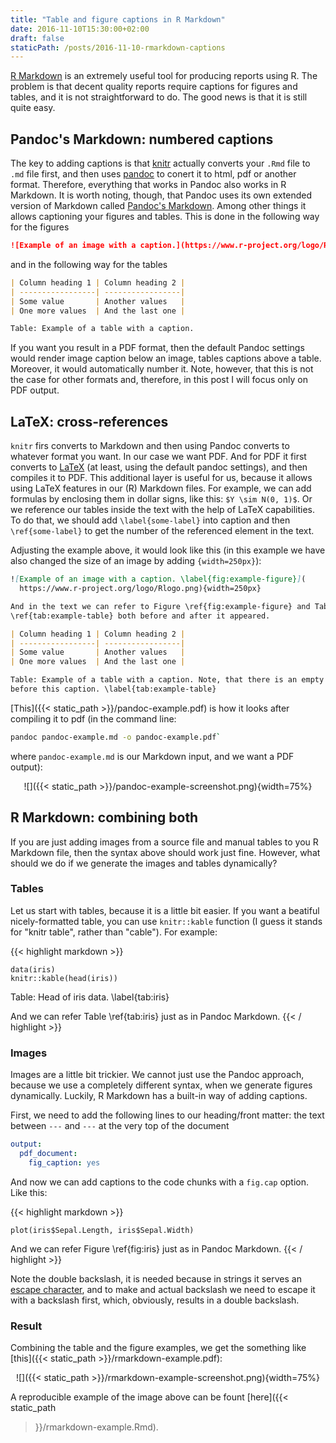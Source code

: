 ```yaml
---
title: "Table and figure captions in R Markdown"
date: 2016-11-10T15:30:00+02:00
draft: false
staticPath: /posts/2016-11-10-rmarkdown-captions
---
```


[R Markdown](http://rmarkdown.rstudio.com/) is an extremely useful tool for
producing reports using R. The problem is that decent quality reports require
captions for figures and tables, and it is not straightforward to do. The good
news is that it is still quite easy.

## Pandoc's Markdown: numbered captions

The key to adding captions is that
[knitr](https://cran.r-project.org/web/packages/knitr/index.html) actually
converts your `.Rmd` file to `.md` file first, and then uses
[pandoc](http://pandoc.org/) to conert it to html, pdf or another format.
Therefore, everything that works in Pandoc also works in R Markdown. It is worth
noting, though, that Pandoc uses its own extended version of Markdown called
[Pandoc's Markdown](http://pandoc.org/MANUAL.html#pandocs-markdown). Among other
things it allows captioning your figures and tables. This is done in the
following way for the figures

```markdown
![Example of an image with a caption.](https://www.r-project.org/logo/Rlogo.png)
```

and in the following way for the tables

```markdown
| Column heading 1 | Column heading 2 |
| -----------------| -----------------|
| Some value       | Another values   |
| One more values  | And the last one |

Table: Example of a table with a caption.
```

If you want you result in a PDF format, then the default Pandoc settings would
render image caption below an image, tables captions above a table. Moreover, it
would automatically number it. Note, however, that this is not the case for
other formats and, therefore, in this post I will focus only on PDF output.

## LaTeX: cross-references

`knitr` firs converts to Markdown and then using Pandoc converts to whatever
format you want. In our case we want PDF. And for PDF it first converts to
[LaTeX](https://www.latex-project.org/) (at least, using the default pandoc
settings), and then compiles it to PDF. This additional layer is useful for us,
because it allows using LaTeX features in our (R) Markdown files. For example,
we can add formulas by enclosing them in dollar signs, like this:
`$Y \sim N(0, 1)$`. Or we reference our tables inside the text with the help of
LaTeX capabilities. To do that, we should add `\label{some-label}` into caption
and then `\ref{some-label}` to get the number of the referenced element in the
text.

Adjusting the example above, it would look like this (in this example we have
also changed the size of an image by adding `{width=250px}`):

```markdown
![Example of an image with a caption. \label{fig:example-figure}](
  https://www.r-project.org/logo/Rlogo.png){width=250px}

And in the text we can refer to Figure \ref{fig:example-figure} and Table
\ref{tab:example-table} both before and after it appeared.

| Column heading 1 | Column heading 2 |
| -----------------| -----------------|
| Some value       | Another values   |
| One more values  | And the last one |

Table: Example of a table with a caption. Note, that there is an empty line
before this caption. \label{tab:example-table}
```

[This]({{< static_path >}}/pandoc-example.pdf) is how it looks after compiling
it to pdf (in the command line:

```bash
pandoc pandoc-example.md -o pandoc-example.pdf`
```

where `pandoc-example.md` is our Markdown input, and we want a PDF output):

<p align="center">
![]({{< static_path >}}/pandoc-example-screenshot.png){width=75%}
</p align="center">


## R Markdown: combining both

If you are just adding images from a source file and manual tables to you R
Markdown file, then the syntax above should work just fine. However, what should
we do if we generate the images and tables dynamically?

### Tables

Let us start with tables, because it is a little bit easier. If you want a
beatiful nicely-formatted table, you can use `knitr::kable` function (I guess it
stands for "knitr table", rather than "cable"). For example:


{{< highlight markdown >}}
```{r}
data(iris)
knitr::kable(head(iris))
```

Table: Head of iris data. \label{tab:iris}

And we can refer Table \ref{tab:iris} just as in Pandoc Markdown.
{{< / highlight >}}


### Images

Images are a little bit trickier. We cannot just use the Pandoc approach,
because we use a completely different syntax, when we generate figures
dynamically. Luckily, R Markdown has a built-in way of adding captions.

First, we need to add the following lines to our heading/front matter: the text
between `---` and `---` at the very top of the document

```yaml
output: 
  pdf_document:
    fig_caption: yes
```

And now we can add captions to the code chunks with a `fig.cap` option. Like
this:

{{< highlight markdown >}}
```{r, fig.cap="Scatterplot of width and length. \\label{fig:iris}"}
plot(iris$Sepal.Length, iris$Sepal.Width)
```

And we can refer Figure \ref{fig:iris} just as in Pandoc Markdown.
{{< / highlight >}}

Note the double backslash, it is needed because in strings it serves an
[escape character](https://en.wikipedia.org/wiki/Escape_character), and to make
and actual backslash we need to escape it with a backslash first, which,
obviously, results in a double backslash.

### Result

Combining the table and the figure examples, we get the something like
[this]({{< static_path >}}/rmarkdown-example.pdf):

<p align="center">
![]({{< static_path >}}/rmarkdown-example-screenshot.png){width=75%}
</p align="center">

A reproducible example of the image above can be fount [here]({{< static_path
>}}/rmarkdown-example.Rmd).
